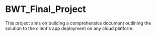 # BWT_Final_Project
This project aims on building a comprehensive document outlining the solution to the client's app deployment on any cloud platform.
